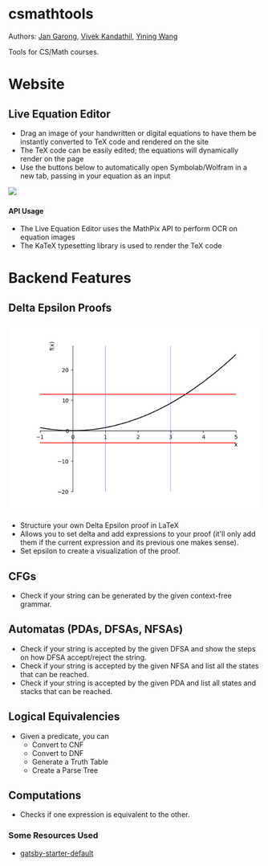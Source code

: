 # csmathtools
Authors: [Jan Garong](https://github.com/jangarong), [Vivek Kandathil](https://github.com/vivekandathil), [Yining Wang](https://github.com/Iris-0829)

Tools for CS/Math courses.

# Website

## Live Equation Editor
- Drag an image of your handwritten or digital equations to have them be instantly converted to TeX code and rendered on the site
- The TeX code can be easily edited; the equations will dynamically render on the page
- Use the buttons below to automatically open Symbolab/Wolfram in a new tab, passing in your equation as an input

![](/imgs/save3.gif)

#### API Usage
- The Live Equation Editor uses the MathPix API to perform OCR on equation images
- The KaTeX typesetting library is used to render the TeX code

# Backend Features

## Delta Epsilon Proofs
![](/imgs/open10.png)
* Structure your own Delta Epsilon proof in LaTeX
* Allows you to set delta and add expressions to your proof (it'll only add them if the current expression and its previous one makes sense).
* Set epsilon to create a visualization of the proof.

## CFGs
* Check if your string can be generated by the given context-free grammar. 

## Automatas (PDAs, DFSAs, NFSAs)
* Check if your string is accepted by the given DFSA and show the steps on how DFSA accept/reject the string. 
* Check if your string is accepted by the given NFSA and list all the states that can be reached. 
* Check if your string is accepted by the given PDA and list all states and stacks that can be reached. 

## Logical Equivalencies
* Given a predicate, you can
  * Convert to CNF
  * Convert to DNF
  * Generate a Truth Table
  * Create a Parse Tree

## Computations
* Checks if one expression is equivalent to the other.

### Some Resources Used
* [gatsby-starter-default](https://github.com/gatsbyjs/gatsby-starter-default)

